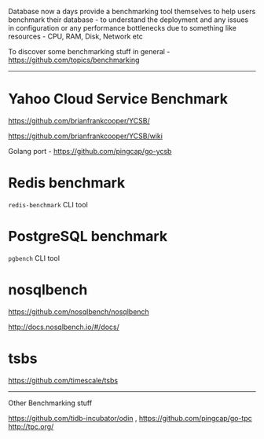 Database now a days provide a benchmarking tool themselves to help users benchmark their database - to understand the deployment and any issues in configuration or any performance bottlenecks due to something like resources - CPU, RAM, Disk, Network etc

To discover some benchmarking stuff in general - https://github.com/topics/benchmarking

---

# Yahoo Cloud Service Benchmark

https://github.com/brianfrankcooper/YCSB/

https://github.com/brianfrankcooper/YCSB/wiki

Golang port - https://github.com/pingcap/go-ycsb

# Redis benchmark

`redis-benchmark` CLI tool

# PostgreSQL benchmark

`pgbench` CLI tool

# nosqlbench

https://github.com/nosqlbench/nosqlbench

http://docs.nosqlbench.io/#/docs/

# tsbs

https://github.com/timescale/tsbs


---

Other Benchmarking stuff

https://github.com/tidb-incubator/odin , https://github.com/pingcap/go-tpc 
http://tpc.org/

